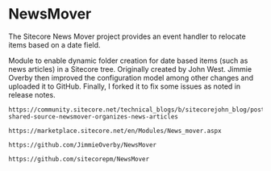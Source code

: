 NewsMover
=========

The Sitecore News Mover project provides an event handler to relocate items based on a date field. 

Module to enable dynamic folder creation for date based items (such as news articles) in a Sitecore tree. Originally created by John West. Jimmie Overby then improved the configuration model among other changes and uploaded it to GitHub. Finally, I forked it to fix some issues as noted in release notes.

    https://community.sitecore.net/technical_blogs/b/sitecorejohn_blog/posts/sitecore-shared-source-newsmover-organizes-news-articles

    https://marketplace.sitecore.net/en/Modules/News_mover.aspx

    https://github.com/JimmieOverby/NewsMover

    https://github.com/sitecorepm/NewsMover